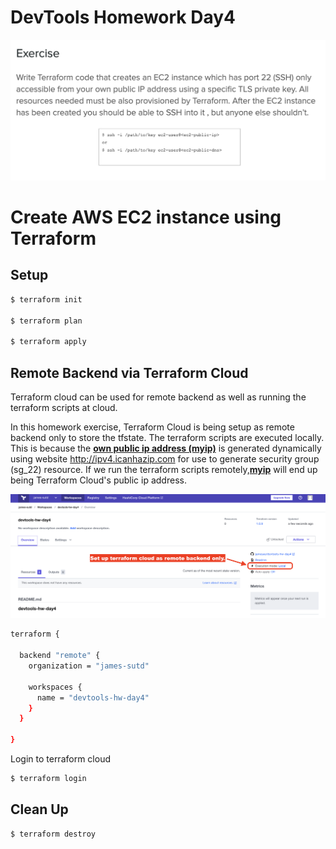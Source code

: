 # DevTools Homework Day4


![hw day4](images/devtools-hw-day4.png)

# Create AWS EC2 instance using Terraform

## Setup

```bash
$ terraform init

$ terraform plan

$ terraform apply
```

## Remote Backend via Terraform Cloud

Terraform cloud can be used for remote backend as well as running the terraform scripts at cloud.

In this homework exercise, Terraform Cloud is being setup as remote backend only to store the tfstate. The terraform scripts are executed locally. This is because the  **<u>own public ip address (myip)</u>** is generated dynamically using website http://ipv4.icanhazip.com for use to generate security group (sg_22) resource. If we run the terraform scripts remotely,**<u>myip</u>** will end up being Terraform Cloud's public ip address.

![terraform cloud](images/terraform-cloud.png)


```bash
terraform {

  backend "remote" {
    organization = "james-sutd"

    workspaces {
      name = "devtools-hw-day4"
    }
  }

}

```

Login to terraform cloud
```bash
$ terraform login
```



## Clean Up

```bash
$ terraform destroy
```